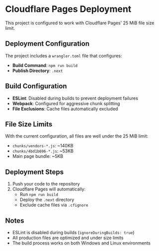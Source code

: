 # Cloudflare Pages Deployment

This project is configured to work with Cloudflare Pages' 25 MiB file size limit.

## Deployment Configuration

The project includes a `wrangler.toml` file that configures:
- **Build Command**: `npm run build`
- **Publish Directory**: `.next`

## Build Configuration

- **ESLint**: Disabled during builds to prevent deployment failures
- **Webpack**: Configured for aggressive chunk splitting
- **File Exclusions**: Cache files automatically excluded

## File Size Limits

With the current configuration, all files are well under the 25 MiB limit:
- `chunks/vendors-*.js`: ~140KB
- `chunks/4bd1b696-*.js`: ~53KB
- Main page bundle: ~5KB

## Deployment Steps

1. Push your code to the repository
2. Cloudflare Pages will automatically:
   - Run `npm run build`
   - Deploy the `.next` directory
   - Exclude cache files via `.cfignore`

## Notes

- ESLint is disabled during builds (`ignoreDuringBuilds: true`)
- All production files are optimized and under size limits
- The build process works on both Windows and Linux environments
